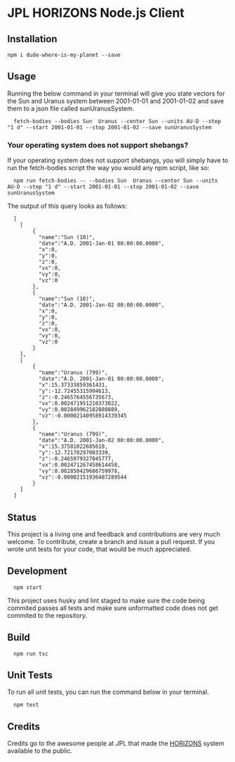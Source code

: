 # JPL HORIZONS Node.js Client

## Installation

```
npm i dude-where-is-my-planet --save
```

## Usage

Running the below command in your terminal will give you state vectors for the Sun and Uranus system between 2001-01-01 and 2001-01-02 and save them to a json file called sunUranusSystem.

```
  fetch-bodies --bodies Sun  Uranus --center Sun --units AU-D --step "1 d" --start 2001-01-01 --stop 2001-01-02 --save sunUranusSystem
```

### Your operating system does not support shebangs?

If your operating system does not support shebangs, you will simply have to run the fetch-bodies script the way you would any npm script, like so:

```
  npm run fetch-bodies -- --bodies Sun  Uranus --center Sun --units AU-D --step "1 d" --start 2001-01-01 --stop 2001-01-02 --save sunUranusSystem
```

The output of this query looks as follows:   

```
  [  
    [  
        {  
          "name":"Sun (10)",
          "date":"A.D. 2001-Jan-01 00:00:00.0000",
          "x":0,
          "y":0,
          "z":0,
          "vx":0,
          "vy":0,
          "vz":0
        },
        {  
          "name":"Sun (10)",
          "date":"A.D. 2001-Jan-02 00:00:00.0000",
          "x":0,
          "y":0,
          "z":0,
          "vx":0,
          "vy":0,
          "vz":0
        }
    ],
    [  
        {  
          "name":"Uranus (799)",
          "date":"A.D. 2001-Jan-01 00:00:00.0000",
          "x":15.37333859361431,
          "y":-12.72455315994613,
          "z":-0.2465764556735673,
          "vx":0.002471951210373022,
          "vy":0.002849962182880889,
          "vz":-0.00002140958914339345
        },
        {  
          "name":"Uranus (799)",
          "date":"A.D. 2001-Jan-02 00:00:00.0000",
          "x":15.37581022685618,
          "y":-12.72170297083339,
          "z":-0.2465979327045777,
          "vx":0.002471267458614458,
          "vy":0.002850429686759978,
          "vz":-0.00002151936487289544
        }
    ]
  ]
```

## Status

This project is a living one and feedback and contributions are very much welcome. To contribute, create a branch and issue a pull request. If you wrote unit tests for your code, that would be much appreciated. 

## Development

```
  npm start
```

This project uses husky and lint staged to make sure the code being commited passes all tests and make sure unformatted code does not get commited to the repository. 

## Build 

```
  npm run tsc
```

## Unit Tests

To run all unit tests, you can run the command below in your terminal. 

```
  npm test
```

## Credits

Credits go to the awesome people at JPL that made the [HORIZONS](https://ssd.jpl.nasa.gov/?horizons) system available to the public.

